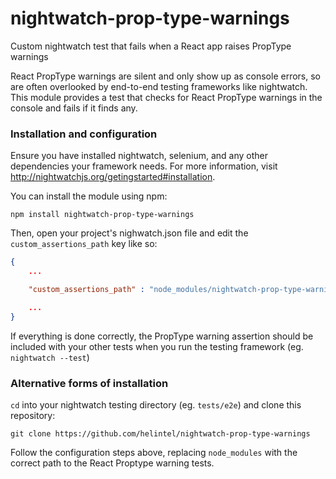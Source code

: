 # nightwatch-prop-type-warnings
Custom nightwatch test that fails when a React app raises PropType warnings

React PropType warnings are silent and only show up as console errors, so are often overlooked by end-to-end testing frameworks like nightwatch. This module provides a test that checks for React PropType warnings in the console and fails if it finds any.

### Installation and configuration

Ensure you have installed nightwatch, selenium, and any other dependencies your framework needs. For more information, visit http://nightwatchjs.org/getingstarted#installation.

You can install the module using npm:

```
npm install nightwatch-prop-type-warnings
```

Then, open your project's nighwatch.json file and edit the `custom_assertions_path` key like so:

```json
{
	...

	"custom_assertions_path" : "node_modules/nightwatch-prop-type-warnings/assertions"

	...
}
```

If everything is done correctly, the PropType warning assertion should be included with your other tests when you run the testing framework (eg. `nightwatch --test`)

### Alternative forms of installation

`cd` into your nightwatch testing directory (eg. `tests/e2e`) and clone this repository:

```
git clone https://github.com/helintel/nightwatch-prop-type-warnings
```

Follow the configuration steps above, replacing `node_modules` with the correct path to the React Proptype warning tests.